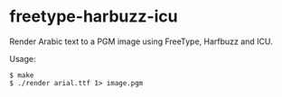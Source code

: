 # freetype-harbuzz-icu

Render Arabic text to a PGM image using FreeType, Harfbuzz and ICU.

Usage:

    $ make
    $ ./render arial.ttf 1> image.pgm
